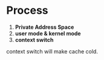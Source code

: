 # Process

1. **Private Address Space**
2. **user mode & kernel mode**
3. **context switch**

context switch will make cache cold.